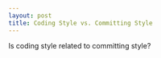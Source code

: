 ```yaml
---
layout: post
title: Coding Style vs. Committing Style
---
```


Is coding style related to committing style?

